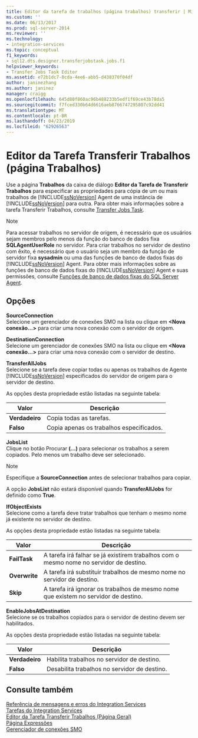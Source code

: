 ```yaml
---
title: Editor da tarefa de trabalhos (página trabalhos) transferir | Microsoft Docs
ms.custom: ''
ms.date: 06/13/2017
ms.prod: sql-server-2014
ms.reviewer: ''
ms.technology:
- integration-services
ms.topic: conceptual
f1_keywords:
- sql12.dts.designer.transferjobstask.jobs.f1
helpviewer_keywords:
- Transfer Jobs Task Editor
ms.assetid: e72b1dc7-8cda-4ee6-abb5-d438370f04df
author: janinezhang
ms.author: janinez
manager: craigg
ms.openlocfilehash: 645d80f860ac96b488233b5edf1f69ce43b78da5
ms.sourcegitcommit: f7fced330b64d6616aeb8766747295807c92dd41
ms.translationtype: MT
ms.contentlocale: pt-BR
ms.lasthandoff: 04/23/2019
ms.locfileid: "62926563"
---
```

# <a name="transfer-jobs-task-editor-jobs-page"></a>Editor da Tarefa Transferir Trabalhos (página Trabalhos)
  Use a página **Trabalhos** da caixa de diálogo **Editor da Tarefa de Transferir Trabalhos** para especificar as propriedades para cópia de um ou mais trabalhos de [!INCLUDE[ssNoVersion](../includes/ssnoversion-md.md)] Agent de uma instância de [!INCLUDE[ssNoVersion](../includes/ssnoversion-md.md)] para outra. Para obter mais informações sobre a tarefa Transferir Trabalhos, consulte [Transfer Jobs Task](control-flow/transfer-jobs-task.md).  
  
> [!NOTE]  
>  Para acessar trabalhos no servidor de origem, é necessário que os usuários sejam membros pelo menos da função do banco de dados fixa **SQLAgentUserRole** no servidor. Para criar trabalhos no servidor de destino com êxito, é necessário que o usuário seja um membro da função de servidor fixa **sysadmin** ou uma das funções de banco de dados fixas do [!INCLUDE[ssNoVersion](../includes/ssnoversion-md.md)] Agent. Para obter mais informações sobre as funções de banco de dados fixas do [!INCLUDE[ssNoVersion](../includes/ssnoversion-md.md)] Agent e suas permissões, consulte [Funções de banco de dados fixas do SQL Server Agent](../ssms/agent/sql-server-agent-fixed-database-roles.md).  
  
## <a name="options"></a>Opções  
 **SourceConnection**  
 Selecione um gerenciador de conexões SMO na lista ou clique em **\<Nova conexão...>** para criar uma nova conexão com o servidor de origem.  
  
 **DestinationConnection**  
 Selecione um gerenciador de conexões SMO na lista ou clique em **\<Nova conexão...>** para criar uma nova conexão com o servidor de destino.  
  
 **TransferAllJobs**  
 Selecione se a tarefa deve copiar todas ou apenas os trabalhos de Agente [!INCLUDE[ssNoVersion](../includes/ssnoversion-md.md)] especificados do servidor de origem para o servidor de destino.  
  
 As opções desta propriedade estão listadas na seguinte tabela:  
  
|Valor|Descrição|  
|-----------|-----------------|  
|**Verdadeiro**|Copia todas as tarefas.|  
|**Falso**|Copia apenas os trabalhos especificados.|  
  
 **JobsList**  
 Clique no botão Procurar **(...)** para selecionar os trabalhos a serem copiados. Pelo menos um trabalho deve ser selecionado.  
  
> [!NOTE]  
>  Especifique a **SourceConnection** antes de selecionar trabalhos para copiar.  
  
 A opção **JobsList** não estará disponível quando **TransferAllJobs** for definido como **True**.  
  
 **IfObjectExists**  
 Selecione como a tarefa deve tratar trabalhos que tenham o mesmo nome já existente no servidor de destino.  
  
 As opções desta propriedade estão listadas na seguinte tabela:  
  
|Valor|Descrição|  
|-----------|-----------------|  
|**FailTask**|A tarefa irá falhar se já existirem trabalhos com o mesmo nome no servidor de destino.|  
|**Overwrite**|A tarefa irá substituir trabalhos de mesmo nome no servidor de destino.|  
|**Skip**|A tarefa irá ignorar os trabalhos de mesmo nome que existem no servidor de destino.|  
  
 **EnableJobsAtDestination**  
 Selecione se os trabalhos copiados para o servidor de destino devem ser habilitados.  
  
 As opções desta propriedade estão listadas na seguinte tabela:  
  
|Valor|Descrição|  
|-----------|-----------------|  
|**Verdadeiro**|Habilita trabalhos no servidor de destino.|  
|**Falso**|Desabilita trabalhos no servidor de destino.|  
  
## <a name="see-also"></a>Consulte também  
 [Referência de mensagens e erros do Integration Services](../../2014/integration-services/integration-services-error-and-message-reference.md)   
 [Tarefas do Integration Services](control-flow/integration-services-tasks.md)   
 [Editor da Tarefa Transferir Trabalhos &#40;Página Geral&#41;](general-page-of-integration-services-designers-options.md)   
 [Página Expressões](expressions/expressions-page.md)   
 [Gerenciador de conexões SMO](connection-manager/smo-connection-manager.md)  
  
  

